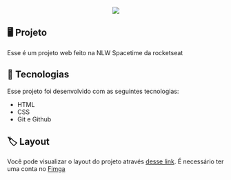 <p align="center">
  <img src="https://github.com/philippusv/NLW-Spacetime/assets/112674476/eadc661d-5d3f-4cb0-b591-c8ec57c9bdf1"/>
</p>

## 🖥️ Projeto
Esse é um projeto web feito na NLW Spacetime da rocketseat

## 🚀 Tecnologias
Esse projeto foi desenvolvido com as seguintes tecnologias:

- HTML
- CSS
- Git e Github

## 🏷️ Layout
Você pode visualizar o layout do projeto através
[desse link](https://www.figma.com/file/Jk27SPdrH61ocBjjG98Nlt/C%C3%A1psula-do-tempo-%E2%80%A2-Trilha-Explorer-(Community)-(Copy)?type=design&node-id=306%3A3&t=16fs9DRZa06VEHN1-1).
É necessário ter uma conta no [Fimga](https://www.figma.com)

